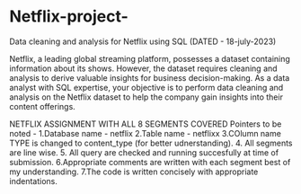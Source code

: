 # Netflix-project-
Data cleaning and analysis for Netflix using SQL (DATED - 18-july-2023)

Netflix, a leading global streaming platform, possesses a dataset containing information about its shows.
 However, the dataset requires cleaning and analysis to derive valuable insights for business decision-making.
 As a data analyst with SQL expertise, your objective is to perform data cleaning and analysis on the Netflix 
 dataset to help the company gain insights into their content offerings.




NETFLIX ASSIGNMENT WITH ALL 8 SEGMENTS COVERED 
Pointers to be noted - 
1.Database name - netflix
2.Table name - netflixx
3.COlumn name TYPE is changed to content_type (for better udnerstanding).
4. All segments are line wise.
5. All query are checked and running succesfully at time of submission.
6.Appropriate comments are written with each segment best of my understanding.
7.The code is written concisely with appropriate indentations.
